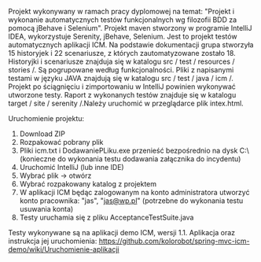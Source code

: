 Projekt wykonywany w ramach pracy dyplomowej na temat: "Projekt i wykonanie automatycznych testów funkcjonalnych wg filozofii BDD za pomocą jBehave i Selenium".
Projekt maven stworzony w programie IntelliJ IDEA, wykorzystuje Serenity, jBehave, Selenium.
Jest to projekt testów automatycznych aplikacji ICM.
Na podstawie dokumentacji grupa stworzyła 15 historyjek i 22 scenariusze, z których zautomatyzowane zostało 18.
Historyjki i scenariusze znajduja się w katalogu  src / test / resources / stories /. Są pogrupowane według funkcjonalności.
Pliki z napisanymi testami w języku JAVA znajdują się w katalogu  src / test / java / icm /.
Projekt po ściągnięciu i zimportowaniu w IntelliJ powinien wykonywać utworzone testy.
Raport z wykonanych testów znajduje się w katalogu  target / site / serenity /.Należy uruchomić w przeglądarce plik intex.html.

Uruchomienie projektu:
1. Download ZIP
2. Rozpakować pobrany plik
3. Pliki icm.txt i DodawaniePLiku.exe przenieść bezpośrednio na dysk C:\ (konieczne do wykonania testu dodawania załącznika do incydentu)
4. Uruchomić IntelliJ (lub inne IDE)
5. Wybrać plik -> otwórz
6. Wybrać rozpakowany katalog z projektem
7. W aplikacji ICM będąc zalogowanym na konto administratora utworzyć konto pracownika: "jas", "jas@wp.pl" (potrzebne do wykonania testu usuwania konta)
8. Testy uruchamia się z pliku AcceptanceTestSuite.java

Testy wykonywane są na aplikacji demo ICM, wersji 1.1.
Aplikacja oraz instrukcja jej uruchomienia: https://github.com/kolorobot/spring-mvc-icm-demo/wiki/Uruchomienie-aplikacji
